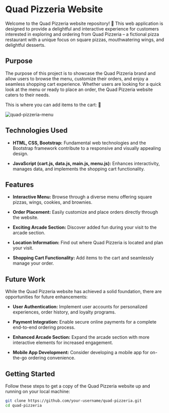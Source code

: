 
# Quad Pizzeria Website

Welcome to the Quad Pizzeria website repository! 🍕 This web application is designed to provide a delightful and interactive experience for customers interested in exploring and ordering from Quad Pizzeria – a fictional pizza restaurant with a unique focus on square pizzas, mouthwatering wings, and delightful desserts.

## Purpose

The purpose of this project is to showcase the Quad Pizzeria brand and allow users to browse the menu, customize their orders, and enjoy a seamless shopping cart experience. Whether users are looking for a quick look at the menu or ready to place an order, the Quad Pizzeria website caters to their needs.

This is where you can add items to the cart: 🛒

![quad-pizzeria-menu](https://github.com/quaydrionb/quad-pizzeria/assets/99278263/778d8dcf-5b63-428d-a582-bfec6352d039)

## Technologies Used

- **HTML, CSS, Bootstrap:** Fundamental web technologies and the Bootstrap framework contribute to a responsive and visually appealing design.

- **JavaScript (cart.js, data.js, main.js, menu.js):** Enhances interactivity, manages data, and implements the shopping cart functionality.

## Features

- **Interactive Menu:** Browse through a diverse menu offering square pizzas, wings, cookies, and brownies.

- **Order Placement:** Easily customize and place orders directly through the website.

- **Exciting Arcade Section:** Discover added fun during your visit to the arcade section.

- **Location Information:** Find out where Quad Pizzeria is located and plan your visit.

- **Shopping Cart Functionality:** Add items to the cart and seamlessly manage your order.

## Future Work

While the Quad Pizzeria website has achieved a solid foundation, there are opportunities for future enhancements:

- **User Authentication:** Implement user accounts for personalized experiences, order history, and loyalty programs.

- **Payment Integration:** Enable secure online payments for a complete end-to-end ordering process.

- **Enhanced Arcade Section:** Expand the arcade section with more interactive elements for increased engagement.

- **Mobile App Development:** Consider developing a mobile app for on-the-go ordering convenience.

## Getting Started

Follow these steps to get a copy of the Quad Pizzeria website up and running on your local machine:

```bash
git clone https://github.com/your-username/quad-pizzeria.git
cd quad-pizzeria

